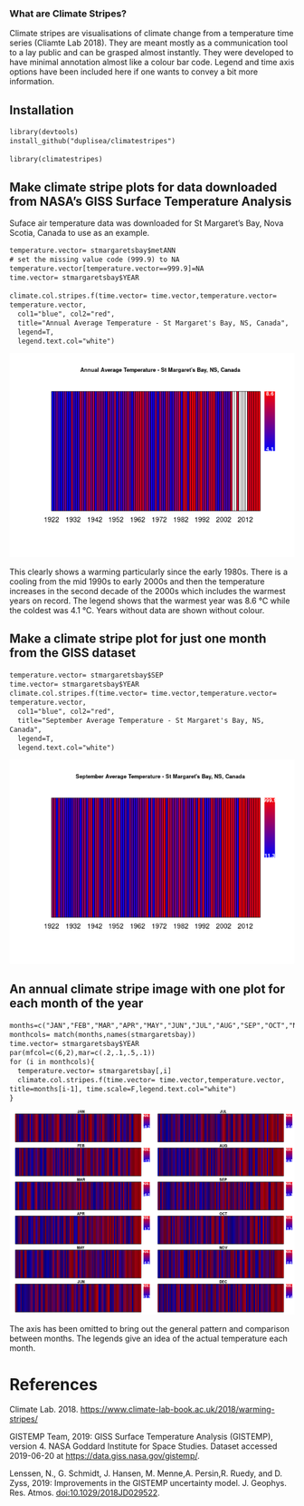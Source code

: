 ### What are Climate Stripes?

Climate stripes are visualisations of climate change from a temperature
time series (Cliamte Lab 2018). They are meant mostly as a communication
tool to a lay public and can be grasped almost instantly. They were
developed to have minimal annotation almost like a colour bar code.
Legend and time axis options have been included here if one wants to
convey a bit more information.

Installation
------------

    library(devtools)
    install_github("duplisea/climatestripes")

    library(climatestripes)

Make climate stripe plots for data downloaded from NASA’s GISS Surface Temperature Analysis
-------------------------------------------------------------------------------------------

Suface air temperature data was downloaded for St Margaret’s Bay, Nova
Scotia, Canada to use as an example.

    temperature.vector= stmargaretsbay$metANN
    # set the missing value code (999.9) to NA
    temperature.vector[temperature.vector==999.9]=NA
    time.vector= stmargaretsbay$YEAR

    climate.col.stripes.f(time.vector= time.vector,temperature.vector= temperature.vector,
      col1="blue", col2="red",
      title="Annual Average Temperature - St Margaret's Bay, NS, Canada",
      legend=T,
      legend.text.col="white")

![](README_files/figure-markdown_strict/annualplot-1.png)

This clearly shows a warming particularly since the early 1980s. There
is a cooling from the mid 1990s to early 2000s and then the temperature
increases in the second decade of the 2000s which includes the warmest
years on record. The legend shows that the warmest year was 8.6 °C while
the coldest was 4.1 °C. Years without data are shown without colour.

Make a climate stripe plot for just one month from the GISS dataset
-------------------------------------------------------------------

    temperature.vector= stmargaretsbay$SEP
    time.vector= stmargaretsbay$YEAR
    climate.col.stripes.f(time.vector= time.vector,temperature.vector= temperature.vector,
      col1="blue", col2="red",
      title="September Average Temperature - St Margaret's Bay, NS, Canada",
      legend=T,
      legend.text.col="white")

![](README_files/figure-markdown_strict/septemberplot-1.png)

An annual climate stripe image with one plot for each month of the year
-----------------------------------------------------------------------

    months=c("JAN","FEB","MAR","APR","MAY","JUN","JUL","AUG","SEP","OCT","NOV","DEC")
    monthcols= match(months,names(stmargaretsbay))
    time.vector= stmargaretsbay$YEAR
    par(mfcol=c(6,2),mar=c(.2,.1,.5,.1))
    for (i in monthcols){
      temperature.vector= stmargaretsbay[,i]
      climate.col.stripes.f(time.vector= time.vector,temperature.vector, title=months[i-1], time.scale=F,legend.text.col="white")
    }

![](README_files/figure-markdown_strict/allmonthplot-1.png)

The axis has been omitted to bring out the general pattern and
comparison between months. The legends give an idea of the actual
temperature each month.

References
==========

Climate Lab. 2018.
<a href="https://www.climate-lab-book.ac.uk/2018/warming-stripes/" class="uri">https://www.climate-lab-book.ac.uk/2018/warming-stripes/</a>

GISTEMP Team, 2019: GISS Surface Temperature Analysis (GISTEMP), version
4. NASA Goddard Institute for Space Studies. Dataset accessed 2019-06-20
at
<a href="https://data.giss.nasa.gov/gistemp/" class="uri">https://data.giss.nasa.gov/gistemp/</a>.

Lenssen, N., G. Schmidt, J. Hansen, M. Menne,A. Persin,R. Ruedy, and D.
Zyss, 2019: Improvements in the GISTEMP uncertainty model. J. Geophys.
Res. Atmos.
<a href="doi:10.1029/2018JD029522" class="uri">doi:10.1029/2018JD029522</a>.
